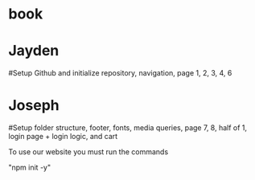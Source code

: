 # book
#
# Jayden
#Setup Github and initialize repository, navigation, page 1, 2, 3, 4, 6
# Joseph
#Setup folder structure, footer, fonts, media queries, page 7, 8, half of 1, login page + login logic, and cart 


To use our website you must run the commands 

"npm init -y"

